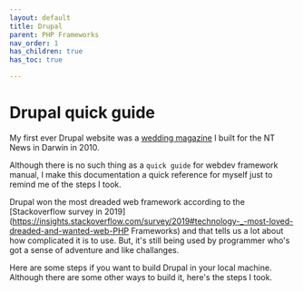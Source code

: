 ```yaml
---
layout: default
title: Drupal
parent: PHP Frameworks
nav_order: 1
has_children: true
has_toc: true

---
```

# Drupal quick guide

My first ever Drupal website was a [wedding magazine](https://web.archive.org/web/20130409080627/http://wishdreamweddings.com.au/) I built for the NT News in Darwin in 2010. 

Although there is no such thing as a `quick guide` for webdev framework manual, I make this documentation a quick reference for myself just to remind me of the steps I took.

Drupal won the most dreaded web framework according to the [Stackoverflow survey in 2019](https://insights.stackoverflow.com/survey/2019#technology-_-most-loved-dreaded-and-wanted-web-PHP Frameworks) and that tells us a lot about how complicated it is to use. But, it's still being used by programmer who's got a sense of adventure and like challanges. 

Here are some steps if you want to build Drupal in your local machine. Although there are some other ways to build it, here's the steps I took.